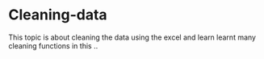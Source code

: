 # Cleaning-data
This topic is about cleaning the data using the excel and learn learnt many cleaning functions in this ..
